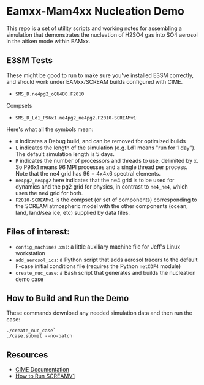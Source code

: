 # Eamxx-Mam4xx Nucleation Demo

This repo is a set of utility scripts and working notes for assembling a simulation that demonstrates the
nucleation of H2SO4 gas into SO4 aerosol in the aitken mode within EAMxx.

## E3SM Tests

These might be good to run to make sure you've installed E3SM correctly, and should work under EAMxx/SCREAM builds configured with CIME.

* `SMS_D.ne4pg2_oQU480.F2010`

Compsets

* `SMS_D_Ld1_P96x1.ne4pg2_ne4pg2.F2010-SCREAMv1`

Here's what all the symbols mean:

* `D` indicates a Debug build, and can be removed for optimized builds
* `L` indicates the length of the simulation (e.g. Ld1 means "run for 1 day"). The default simulation
  length is 5 days.
* `P` indicates the number of processors and threads to use, delimited by x. So P96x1 means 96 MPI
  processes and a single thread per process. Note that the ne4 grid has 96 = 4x4x6 spectral elements.
* `ne4pg2_ne4pg2` here indicates that the ne4 grid is to be used for dynamics and the pg2 grid for
  physics, in contrast to `ne4_ne4`, which uses the ne4 grid for both.
* `F2010-SCREAMv1` is the compset (or set of components) corresponding to the SCREAM atmospheric model
  with the other components (ocean, land, land/sea ice, etc) supplied by data files.

## Files of interest:

* `config_machines.xml`: a little auxiliary machine file for Jeff's Linux workstation
* `add_aerosol_ics`: a Python script that adds aerosol tracers to the default F-case
  initial conditions file (requires the Python `netCDF4` module)
* `create_nuc_case`: a Bash script that generates and builds the nucleation demo case

## How to Build and Run the Demo

These commands download any needed simulation data and then run the case:

```
./create_nuc_case`
./case.submit --no-batch
```

## Resources

* [CIME Documentation](http://esmci.github.io/cime/versions/master/html/index.html)
* [How to Run SCREAMV1](https://acme-climate.atlassian.net/wiki/spaces/NGDNA/pages/3386015745/How+To+Run+SCREAMv1)
